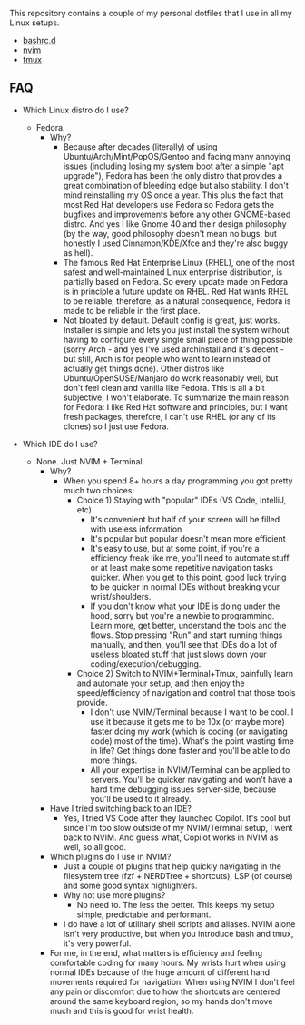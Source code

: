 This repository contains a couple of my personal dotfiles that I use in all my Linux setups.

- [bashrc.d](./bashrc.d)
- [nvim](./nvim)
- [tmux](./tmux)

## FAQ

- Which Linux distro do I use?
  - Fedora.
    - Why?
      - Because after decades (literally) of using Ubuntu/Arch/Mint/PopOS/Gentoo and facing many annoying issues (including losing my system boot after a simple "apt upgrade"), Fedora has been the only distro that provides a great combination of bleeding edge but also stability. I don't mind reinstalling my OS once a year. This plus the fact that most Red Hat developers use Fedora so Fedora gets the bugfixes and improvements before any other GNOME-based distro. And yes I like Gnome 40 and their design philosophy (by the way, good philosophy doesn't mean no bugs, but honestly I used Cinnamon/KDE/Xfce and they're also buggy as hell).
      - The famous Red Hat Enterprise Linux (RHEL), one of the most safest and well-maintained Linux enterprise distribution, is partially based on Fedora. So every update made on Fedora is in principle a future update on RHEL. Red Hat wants RHEL to be reliable, therefore, as a natural consequence, Fedora is made to be reliable in the first place.
      - Not bloated by default. Default config is great, just works. Installer is simple and lets you just install the system without having to configure every single small piece of thing possible (sorry Arch - and yes I've used archinstall and it's decent - but still, Arch is for people who want to learn instead of actually get things done). Other distros like Ubuntu/OpenSUSE/Manjaro do work reasonably well, but don't feel clean and vanilla like Fedora. This is all a bit subjective, I won't elaborate. To summarize the main reason for Fedora: I like Red Hat software and principles, but I want fresh packages, therefore, I can't use RHEL (or any of its clones) so I just use Fedora.

- Which IDE do I use?
  - None. Just NVIM + Terminal.
    - Why?
      - When you spend 8+ hours a day programming you got pretty much two choices:
        - Choice 1) Staying with "popular" IDEs (VS Code, IntelliJ, etc)
          - It's convenient but half of your screen will be filled with useless information
          - It's popular but popular doesn't mean more efficient
          - It's easy to use, but at some point, if you're a efficiency freak like me, you'll need to automate stuff or at least make some repetitive navigation tasks quicker. When you get to this point, good luck trying to be quicker in normal IDEs without breaking your wrist/shoulders.
          - If you don't know what your IDE is doing under the hood, sorry but you're a newbie to programming. Learn more, get better, understand the tools and the flows. Stop pressing "Run" and start running things manually, and then, you'll see that IDEs do a lot of useless bloated stuff that just slows down your coding/execution/debugging.
        - Choice 2) Switch to NVIM+Terminal+Tmux, painfully learn and automate your setup, and then enjoy the speed/efficiency of navigation and control that those tools provide.
          - I don't use NVIM/Terminal because I want to be cool. I use it because it gets me to be 10x (or maybe more) faster doing my work (which is coding (or navigating code) most of the time). What's the point wasting time in life? Get things done faster and you'll be able to do more things.
          - All your expertise in NVIM/Terminal can be applied to servers. You'll be quicker navigating and won't
          have a hard time debugging issues server-side, because you'll be used to it already.
    - Have I tried switching back to an IDE?
      - Yes, I tried VS Code after they launched Copilot. It's cool but since I'm too slow outside of my NVIM/Terminal setup, I went back to NVIM. And guess what, Copilot works in NVIM as well, so all good.
    - Which plugins do I use in NVIM?
      - Just a couple of plugins that help quickly navigating in the filesystem tree (fzf + NERDTree + shortcuts), LSP (of course) and some good syntax highlighters.
      - Why not use more plugins?
        - No need to. The less the better. This keeps my setup simple, predictable and performant.
      - I do have a lot of utilitary shell scripts and aliases. NVIM alone isn't very productive, but when you introduce bash and tmux, it's very powerful.
    - For me, in the end, what matters is efficiency and feeling comfortable coding for many hours. My wrists hurt when using normal IDEs because of the huge amount of different hand movements required for navigation. When using NVIM I don't feel any pain or discomfort due to how the shortcuts are centered around the same keyboard region, so my hands don't move much and this is good for wrist health.
